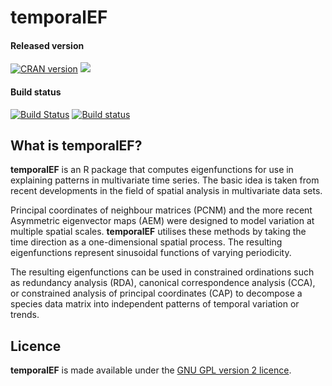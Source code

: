 # temporalEF

#### Released version
[![CRAN version](http://www.r-pkg.org/badges/version/temporalEF)](http://cran.rstudio.com/web/packages/temporalEF/index.html) [![](http://cranlogs.r-pkg.org/badges/grand-total/temporalEF)](http://cran.rstudio.com/web/packages/temporalEF/index.html)

#### Build status
[![Build Status](https://travis-ci.org/gavinsimpson/temporalEF.svg?branch=master)](https://travis-ci.org/gavinsimpson/temporalEF)  [![Build status](https://ci.appveyor.com/api/projects/status/hc8dbxrim2nj3c1i/branch/master)](https://ci.appveyor.com/project/gavinsimpson/temporalEF/branch/master)

## What is temporalEF?

**temporalEF** is an R package that computes eigenfunctions for use in
explaining patterns in multivariate time series. The basic idea is taken
from recent developments in the field of spatial analysis in multivariate
data sets.

Principal coordinates of neighbour matrices (PCNM) and the more recent
Asymmetric eigenvector maps (AEM) were designed to model variation at
multiple spatial scales. **temporalEF** utilises these methods by taking
the time direction as a one-dimensional spatial process. The resulting
eigenfunctions represent sinusoidal functions of varying periodicity.

The resulting eigenfunctions can be used in constrained ordinations such
as redundancy analysis (RDA), canonical correspondence analysis (CCA),
or constrained analysis of principal coordinates (CAP) to decompose a
species data matrix into independent patterns of temporal variation or
trends.

## Licence

**temporalEF** is made available under the [GNU GPL version 2
licence](http://www.gnu.org/licenses/gpl-2.0.html).
